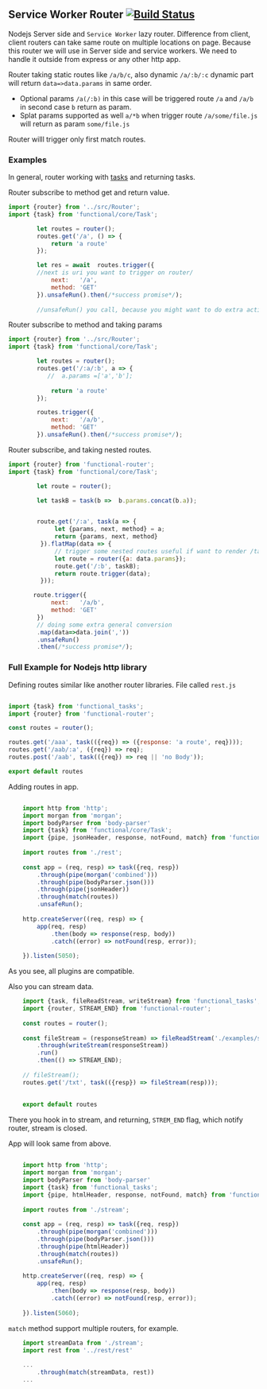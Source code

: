 ## Service Worker Router [![Build Status](https://travis-ci.org/gunins/service-worker-router.svg?branch=master)](https://travis-ci.org/gunins/service-worker-router)


Nodejs Server side and `Service Worker` lazy router. Difference from client, client routers can take same route on multiple locations on page. 
Because this router we will use in Server side and service workers. We need to handle it outside from express or any other http app.

Router taking static routes like `/a/b/c`, also dynamic `/a/:b/:c` dynamic part will return `data=>data.params` in same order.

- Optional params `/a(/:b)` in this case will be triggered route `/a` and `/a/b` in second case `b` return as param.
- Splat params supported as well `a/*b` when trigger route `/a/some/file.js` will return as param `some/file.js`

Router willl trigger only first match routes.


### Examples 

In general, router working with [tasks](https://github.com/gunins/functional) and returning tasks.

Router subscribe to method get and return value.

```javascript
import {router} from '../src/Router';
import {task} from 'functional/core/Task';

        let routes = router();
        routes.get('/a', () => {
            return 'a route'
        });

        let res = await  routes.trigger({
        //next is uri you want to trigger on router/
            next:   '/a',
            method: 'GET'
        }).unsafeRun().then(/*success promise*/);
        
        //unsafeRun() you call, because you might want to do extra actions, see complex example below.

```

Router subscribe to method and taking params

```javascript
import {router} from '../src/Router';
import {task} from 'functional/core/Task';

        let routes = router();
        routes.get('/:a/:b', a => {
           //  a.params =['a','b'];
           
            return 'a route'
        });

        routes.trigger({
            next:   '/a/b',
            method: 'GET'
        }).unsafeRun().then(/*success promise*/);

```

Router subscribe, and taking nested routes.

```javascript
import {router} from 'functional-router';
import {task} from 'functional/core/Task';

        let route = router();

        let taskB = task(b =>  b.params.concat(b.a));


        route.get('/:a', task(a => {
             let {params, next, method} = a;
             return {params, next, method}
         }).flatMap(data => {
             // trigger some nested routes useful if want to render /table or /chart with same data
             let route = router({a: data.params});
             route.get('/:b', taskB);
             return route.trigger(data);
         }));

       route.trigger({
            next:   '/a/b',
            method: 'GET'
        })
        // doing some extra general conversion  
        .map(data=>data.join(','))
        .unsafeRun()
        .then(/*success promise*/);

```

### Full Example for Nodejs http library

Defining routes similar like another router libraries. File called `rest.js`

```javascript

import {task} from 'functional_tasks';
import {router} from 'functional-router';

const routes = router();

routes.get('/aaa', task(({req}) => ({response: 'a route', req})));
routes.get('/aab/:a', ({req}) => req);
routes.post('/aab', task(({req}) => req || 'no Body'));

export default routes

```

Adding routes in app.

```javascript

    import http from 'http';
    import morgan from 'morgan';
    import bodyParser from 'body-parser'
    import {task} from 'functional/core/Task';
    import {pipe, jsonHeader, response, notFound, match} from 'functional-router';
    
    import routes from './rest';
    
    const app = (req, resp) => task({req, resp})
        .through(pipe(morgan('combined')))
        .through(pipe(bodyParser.json()))
        .through(pipe(jsonHeader))
        .through(match(routes))
        .unsafeRun();
    
    http.createServer((req, resp) => {
        app(req, resp)
            .then(body => response(resp, body))
            .catch((error) => notFound(resp, error));
    
    }).listen(5050);

```

As you see, all plugins are compatible.

Also you can stream data.

```javascript
    import {task, fileReadStream, writeStream} from 'functional_tasks';
    import {router, STREAM_END} from 'functional-router';
    
    const routes = router();
    
    const fileStream = (responseStream) => fileReadStream('./examples/streamRest/divine-comedy.txt')
        .through(writeStream(responseStream))
        .run()
        .then(() => STREAM_END);
    
    // fileStream();
    routes.get('/txt', task(({resp}) => fileStream(resp)));
    
    
    export default routes

```

There you hook in to stream, and returning, `STREM_END` flag, which notify router, stream is closed.

App will look same from above.

```javascript

    import http from 'http';
    import morgan from 'morgan';
    import bodyParser from 'body-parser'
    import {task} from 'functional_tasks';
    import {pipe, htmlHeader, response, notFound, match} from 'functional-router';
    
    import routes from './stream';
    
    const app = (req, resp) => task({req, resp})
        .through(pipe(morgan('combined')))
        .through(pipe(bodyParser.json()))
        .through(pipe(htmlHeader))
        .through(match(routes))
        .unsafeRun();
    
    http.createServer((req, resp) => {
        app(req, resp)
            .then(body => response(resp, body))
            .catch((error) => notFound(resp, error));
    
    }).listen(5060);

```

`match` method support multiple routers, for example.

```javascript
    import streamData from './stream';
    import rest from '../rest/rest'
    
    ...
        .through(match(streamData, rest))
    ...

```

